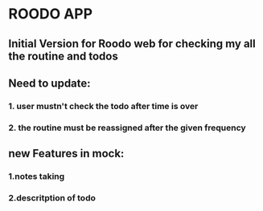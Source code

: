 # ROODO APP

## Initial Version for Roodo web for checking my all the routine and todos

## Need to update:
### 1. user mustn't check the todo after time is over
### 2. the routine must be reassigned after the given frequency

## new Features in mock:
### 1.notes taking 
### 2.descritption of todo